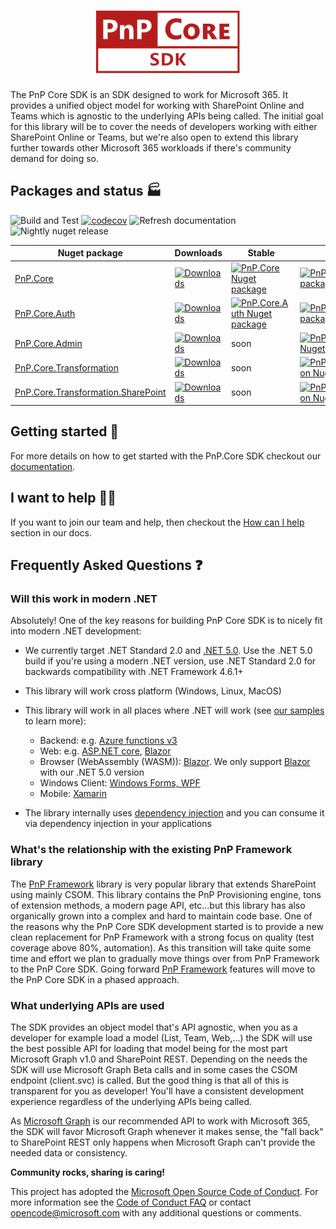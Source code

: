 
<h1 align="center">
  <a href="https://pnp.github.io/pnpcore">
    <img alt="PnP Core SDK" src="./docs/pnp-core-sdk-red.svg" height="100">
  </a>
</h1>

The PnP Core SDK is an SDK designed to work for Microsoft 365. It provides a unified object model for working with SharePoint Online and Teams which is agnostic to the underlying APIs being called. The initial goal for this library will be to cover the needs of developers working with either SharePoint Online or Teams, but we're also open to extend this library further towards other Microsoft 365 workloads if there's community demand for doing so.

## Packages and status 🏭

![Build and Test](https://github.com/pnp/pnpcore/workflows/Build%20and%20Test/badge.svg?branch=dev) [![codecov](https://codecov.io/gh/jansenbe/pnpcore/branch/dev/graph/badge.svg?token=FL0EY8DRPQ)](https://codecov.io/gh/jansenbe/pnpcore) ![Refresh documentation](https://github.com/pnp/pnpcore/workflows/Refresh%20documentation/badge.svg?branch=dev) ![Nightly nuget release](https://github.com/pnp/pnpcore/workflows/Nightly%20nuget%20release/badge.svg?branch=dev)

Nuget package |  Downloads | Stable | Preview 
--------------|------------|--------|--------
[PnP.Core](https://pnp.github.io/pnpcore/using-the-sdk/readme.html) | [![Downloads](https://img.shields.io/nuget/dt/pnp.core.svg)](https://www.nuget.org/packages/PnP.Core/) | [![PnP.Core Nuget package](https://img.shields.io/nuget/v/PnP.Core.svg)](https://www.nuget.org/packages/PnP.Core/) | [![PnP.Core Nuget package](https://img.shields.io/nuget/vpre/PnP.Core.svg)](https://www.nuget.org/packages/PnP.Core/)
[PnP.Core.Auth](https://pnp.github.io/pnpcore/using-the-sdk/configuring%20authentication.html) | [![Downloads](https://img.shields.io/nuget/dt/pnp.core.auth.svg)](https://www.nuget.org/packages/PnP.Core.Auth/) |[![PnP.Core.Auth Nuget package](https://img.shields.io/nuget/v/PnP.Core.Auth.svg)](https://www.nuget.org/packages/PnP.Core.Auth/) | [![PnP.Core.Auth Nuget package](https://img.shields.io/nuget/vpre/PnP.Core.Auth.svg)](https://www.nuget.org/packages/PnP.Core.Auth/)
[PnP.Core.Admin](https://pnp.github.io/pnpcore/using-the-sdk/admin-sharepoint-tenant.html) | [![Downloads](https://img.shields.io/nuget/dt/pnp.core.admin.svg)](https://www.nuget.org/packages/PnP.Core.Admin/) | soon | [![PnP.Core.Admin Nuget package](https://img.shields.io/nuget/vpre/PnP.Core.Admin.svg)](https://www.nuget.org/packages/PnP.Core.Admin/)
[PnP.Core.Transformation](https://pnp.github.io/pnpcore/using-the-sdk/transformation-getting-started.html) | [![Downloads](https://img.shields.io/nuget/dt/pnp.core.transformation.svg)](https://www.nuget.org/packages/PnP.Core.Transformation/) | soon | [![PnP.Core.Transformation Nuget package](https://img.shields.io/nuget/vpre/PnP.Core.Transformation.svg)](https://www.nuget.org/packages/PnP.Core.Transformation/)
[PnP.Core.Transformation.SharePoint](https://pnp.github.io/pnpcore/using-the-sdk/transformation-getting-started.html) | [![Downloads](https://img.shields.io/nuget/dt/pnp.core.transformation.sharepoint.svg)](https://www.nuget.org/packages/PnP.Core.Transformation.sharepoint) | soon | [![PnP.Core.Transformation Nuget package](https://img.shields.io/nuget/vpre/PnP.Core.Transformation.sharepoint.svg)](https://www.nuget.org/packages/PnP.Core.Transformation.sharepoint/)
## Getting started 🚀

For more details on how to get started with the PnP.Core SDK checkout our [documentation](https://pnp.github.io/pnpcore/using-the-sdk/readme.html).

## I want to help 🙋‍♂️

If you want to join our team and help, then checkout the [How can I help](https://pnp.github.io/pnpcore/#how-can-you-help) section in our docs.

## Frequently Asked Questions ❓

### Will this work in modern .NET

Absolutely! One of the key reasons for building PnP Core SDK is to nicely fit into modern .NET development:

- We currently target .NET Standard 2.0 and [.NET 5.0](https://devblogs.microsoft.com/dotnet/announcing-net-5-0/). Use the .NET 5.0 build if you're using a modern .NET version, use .NET Standard 2.0 for backwards compatibility with .NET Framework 4.6.1+
- This library will work cross platform (Windows, Linux, MacOS)
- This library will work in all places where .NET will work (see [our samples](https://pnp.github.io/pnpcore/demos/README.html) to learn more):
  - Backend: e.g. [Azure functions v3](https://docs.microsoft.com/en-us/azure/azure-functions/functions-dotnet-class-library)
  - Web: e.g. [ASP.NET core](https://docs.microsoft.com/en-us/aspnet/core/?view=aspnetcore-3.1), [Blazor](https://dotnet.microsoft.com/apps/aspnet/web-apps/blazor)
  - Browser (WebAssembly (WASM)): [Blazor](https://dotnet.microsoft.com/apps/aspnet/web-apps/blazor). We only support [Blazor](https://dotnet.microsoft.com/apps/aspnet/web-apps/blazor) with our .NET 5.0 version
  - Windows Client: [Windows Forms, WPF](https://docs.microsoft.com/en-us/dotnet/desktop/?view=netdesktop-5.0)
  - Mobile: [Xamarin](https://dotnet.microsoft.com/apps/xamarin)
  
- The library internally uses [dependency injection](https://docs.microsoft.com/en-us/aspnet/core/fundamentals/dependency-injection?view=aspnetcore-3.1) and you can consume it via dependency injection in your applications

### What's the relationship with the existing PnP Framework library

The [PnP Framework](https://github.com/pnp/pnpframework) library is very popular library that extends SharePoint using mainly CSOM. This library contains the PnP Provisioning engine, tons of extension methods, a modern page API, etc...but this library has also organically grown into a complex and hard to maintain code base. One of the reasons why the PnP Core SDK development started is to provide a new clean replacement for PnP Framework with a strong focus on quality (test coverage above 80%, automation). As this transition will take quite some time and effort we plan to gradually move things over from PnP Framework to the PnP Core SDK. Going forward [PnP Framework](https://github.com/pnp/pnpframework) features will move to the PnP Core SDK in a phased approach.

### What underlying APIs are used

The SDK provides an object model that's API agnostic, when you as a developer for example load a model (List, Team, Web,...) the SDK will use the best possible API for loading that model being for the most part Microsoft Graph v1.0 and SharePoint REST. Depending on the needs the SDK will use Microsoft Graph Beta calls and in some cases the CSOM endpoint (client.svc) is called. But the good thing is that all of this is transparent for you as developer! You'll have a consistent development experience regardless of the underlying APIs being called.

As [Microsoft Graph](https://docs.microsoft.com/en-us/graph/) is our recommended API to work with Microsoft 365, the SDK will favor Microsoft Graph whenever it makes sense, the "fall back" to SharePoint REST only happens when Microsoft Graph can't provide the needed data or consistency.

**Community rocks, sharing is caring!**

This project has adopted the [Microsoft Open Source Code of Conduct](https://opensource.microsoft.com/codeofconduct/). For more information see the [Code of Conduct FAQ](https://opensource.microsoft.com/codeofconduct/faq/) or contact [opencode@microsoft.com](mailto:opencode@microsoft.com) with any additional questions or comments.
